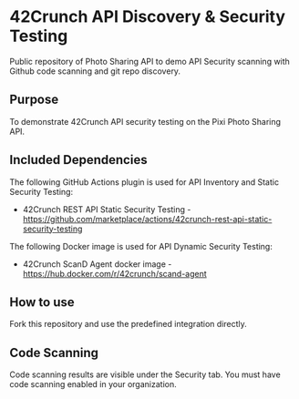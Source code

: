 # 42Crunch API Discovery & Security Testing
Public repository of Photo Sharing API to demo API Security scanning with Github code scanning and git repo discovery.

## Purpose
To demonstrate 42Crunch API security testing on the Pixi Photo Sharing API.

## Included Dependencies
The following GitHub Actions plugin is used for API Inventory and Static Security Testing:
- 42Crunch REST API Static Security Testing - https://github.com/marketplace/actions/42crunch-rest-api-static-security-testing

The following Docker image is used for API Dynamic Security Testing:
- 42Crunch ScanD Agent docker image - https://hub.docker.com/r/42crunch/scand-agent

## How to use 
Fork this repository and use the predefined integration directly.

## Code Scanning
Code scanning results are visible under the Security tab. You must have code scanning enabled in your organization.


